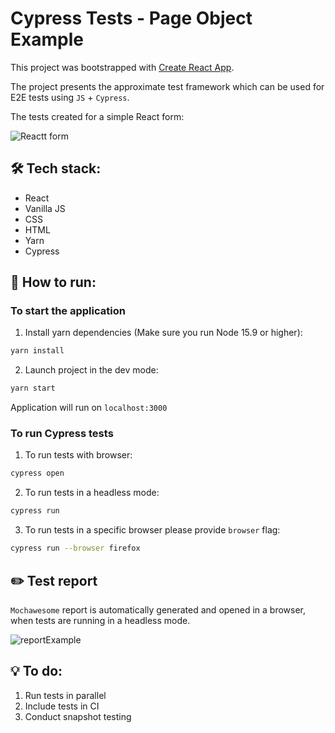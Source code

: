 # Cypress Tests - Page Object Example
This project was bootstrapped with [Create React App](https://github.com/facebook/create-react-app).

The project presents the approximate test framework which can be used for E2E tests using `JS` + `Cypress`.

The tests created for a simple React form:

![Reactt form](https://user-images.githubusercontent.com/56598375/143472169-8e653940-4394-474f-b96d-89f283264edc.png)



## :hammer_and_wrench: Tech stack:
* React
* Vanilla JS
* CSS
* HTML
* Yarn
* Cypress

## :rocket: How to run:

### To start the application
1. Install yarn dependencies (Make sure you run Node 15.9 or higher):

```sh
yarn install
```

2. Launch project in the dev mode:

```sh
yarn start
```
Application will run on `localhost:3000`
    
### To run Cypress tests
1. To run tests with browser:
```sh
cypress open
```

2. To run tests in a headless mode:
```sh
cypress run
```

3. To run tests in a specific browser please provide `browser` flag:
```sh
cypress run --browser firefox
```

## :pencil2: Test report 
`Mochawesome` report is automatically generated and opened in a browser, when tests are running in a headless mode.

![reportExample](https://user-images.githubusercontent.com/56598375/143496809-201bd1a2-5acf-4b65-a269-e624e32b4c3c.png)

## :bulb: To do:

1. Run tests in parallel 
2. Include tests in CI
3. Conduct snapshot testing
